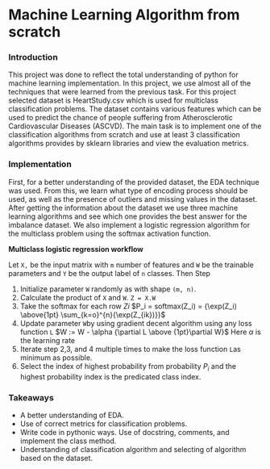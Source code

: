 # Machine Learning Algorithm from scratch

### Introduction

This project was done to reflect the total understanding of python for machine learning implementation. In this project, we use almost all of the techniques that were learned from the previous task. For this project selected dataset is HeartStudy.csv which is used for multiclass classification problems.
The dataset contains various features which can be used to predict the chance of people suffering from Atherosclerotic Cardiovascular Diseases (ASCVD). The main task is to implement one of the classification algorithms from scratch and use at least 3 classification algorithms provides by sklearn libraries and view the evaluation metrics.

### Implementation

First, for a better understanding of the provided dataset, the EDA technique was used. From this, we learn what type of encoding process should be used, as well as the presence of outliers and missing values in the dataset. After getting the information about the dataset we use three machine learning algorithms and see which one provides the best answer for the imbalance dataset. We also implement a logistic regression algorithm for the multiclass problem using the softmax activation function.

**Multiclass logistic regression workflow**

Let `X,` be the input matrix with `m` number of features and `W` be the trainable parameters and `Y` be the output label of `n` classes. Then Step

1. Initialize parameter `W` randomly as with shape `(m, n)`.
2. Calculate the product of `X` and `W`. `Z = X.W`
3. Take the softmax for each row *Zi*
$P_i = softmax(Z_i) = {\exp(Z_i) \above{1pt} \sum_{k=o}^{n}{\exp(Z_{ik})}}$
4. Update parameter `W`by using gradient decent algorithm using any loss function `L`
$W := W - \alpha {\partial L \above {1pt}\partial W}$
Here $\alpha$ is the learning rate
5. Iterate step 2,3, and 4 multiple times to make the loss function `L`as minimum as possible.
6. Select the index of highest probability from probability $P_i$ and the highest probability index is the predicated class index.

### Takeaways

- A better understanding of EDA.
- Use of correct metrics for classification problems.
- Write code in pythonic ways. Use of docstring, comments, and implement the class method.
- Understanding of classification algorithm and selecting of algorithm based on the dataset.
